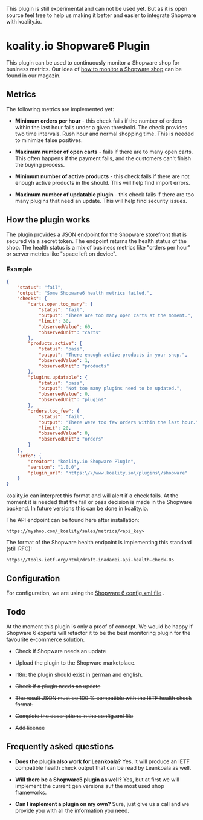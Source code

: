 This plugin is still experimental and can not be used yet. But as it is open source feel free to help us making it better and easier to integrate Shopware with koality.io.

# koality.io Shopware6 Plugin

This plugin can be used to continuously monitor a Shopware shop for business metrics. Our idea of [how to monitor a Shopware shop](https://www.koality.io/de/magazin/de/articles/ecommerce/shopware-monitoring) can be found in our magazin. 

## Metrics

The following metrics are implemented yet:

- **Minimum orders per hour** - this check fails if the number of orders within the last hour falls under a given threshold. The check provides two time intervals. Rush hour and normal shopping time. This is needed to minimize false positives.


- **Maximum number of open carts** - fails if there are to many open carts. This often happens if the payment fails, and the customers can't finish the buying process.


- **Minimum number of active products** - this check fails if there are not enough active products in the should. This will help find import errors.


- **Maximum number of updatable plugin** - this check fails if there are too many plugins that need an update. This will help find security issues.

## How the plugin works

The plugin provides a JSON endpoint for the Shopware storefront that is secured via a secret token. The endpoint returns the health status of the shop. The health status is a mix of business metrics like "orders per hour" or server metrics like "space left on device".

### Example
```json
{
    "status": "fail",
    "output": "Some Shopware6 health metrics failed.",
    "checks": {
        "carts.open.too_many": {
            "status": "fail",
            "output": "There are too many open carts at the moment.",
            "limit": 30,
            "observedValue": 60,
            "observedUnit": "carts"
        },
        "products.active": {
            "status": "pass",
            "output": "There enough active products in your shop.",
            "observedValue": 1,
            "observedUnit": "products"
        },
        "plugins.updatable": {
            "status": "pass",
            "output": "Not too many plugins need to be updated.",
            "observedValue": 0,
            "observedUnit": "plugins"
        },
        "orders.too_few": {
            "status": "fail",
            "output": "There were too few orders within the last hour.",
            "limit": 20,
            "observedValue": 0,
            "observedUnit": "orders"
        }
    },
    "info": {
        "creator": "koality.io Shopware Plugin",
        "version": "1.0.0",
        "plugin_url": "https:\/\/www.koality.io\/plugins\/shopware"
    }
}
```

koality.io can interpret this format and will alert if a check fails. At the moment it is needed that the fail or pass decision is made in the Shopware backend. In future versions this can be done in koality.io.

The API endpoint can be found here after installation:
```
https://myshop.com/_koality/sales/metrics/<api_key>
```

The format of the Shopware health endpoint is implementing this standard (still RFC):
```
https://tools.ietf.org/html/draft-inadarei-api-health-check-05
```

## Configuration

For configuration, we are using the [Shopware 6 config.xml file](https://docs.shopware.com/en/shopware-platform-dev-en/references-internals/plugins/plugin-config)
.

## Todo

At the moment this plugin is only a proof of concept. We would be happy if Shopware 6 experts will refactor it to be the best monitoring plugin for the favourite e-commerce solution.


- Check if Shopware needs an update


- Upload the plugin to the Shopware marketplace.


- I18n: the plugin should exist in german and english.


- ~~Check if a plugin needs an update~~


- ~~The result JSON must be 100 % compatible with the IETF health check format.~~


- ~~Complete the descriptions in the config.xml file~~


- ~~Add licence~~

## Frequently asked questions

- **Does the plugin also work for Leankoala?** Yes, it will produce an IETF compatible health check output that can be read by Leankoala as well.


- **Will there be a Shopware5 plugin as well?** Yes, but at first we will implement the current gen versions auf the most used shop frameworks.


- **Can I implement a plugin on my own?** Sure, just give us a call and we provide you with all the information you need.
